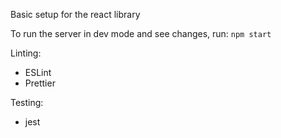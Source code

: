 
Basic setup for the react library

To run the server in dev mode and see changes, run: `npm start`

Linting:
  - ESLint
  - Prettier

Testing:
  - jest